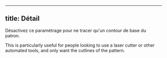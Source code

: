 ***

## title: Détail

Désactivez ce paramétrage pour ne tracer qu'un contour de base du patron.

This is particularly useful for people looking to use a laser cutter or other automated tools, and only want the cutlines of the pattern.
